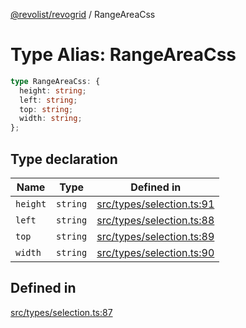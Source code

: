 [@revolist/revogrid](README.md) / RangeAreaCss

# Type Alias: RangeAreaCss

```ts
type RangeAreaCss: {
  height: string;
  left: string;
  top: string;
  width: string;
};
```

## Type declaration

| Name | Type | Defined in |
| ------ | ------ | ------ |
| `height` | `string` | [src/types/selection.ts:91](https://github.com/revolist/revogrid/blob/60c4961e100e626252b5238bec5f6c11285d15d0/src/types/selection.ts#L91) |
| `left` | `string` | [src/types/selection.ts:88](https://github.com/revolist/revogrid/blob/60c4961e100e626252b5238bec5f6c11285d15d0/src/types/selection.ts#L88) |
| `top` | `string` | [src/types/selection.ts:89](https://github.com/revolist/revogrid/blob/60c4961e100e626252b5238bec5f6c11285d15d0/src/types/selection.ts#L89) |
| `width` | `string` | [src/types/selection.ts:90](https://github.com/revolist/revogrid/blob/60c4961e100e626252b5238bec5f6c11285d15d0/src/types/selection.ts#L90) |

## Defined in

[src/types/selection.ts:87](https://github.com/revolist/revogrid/blob/60c4961e100e626252b5238bec5f6c11285d15d0/src/types/selection.ts#L87)
